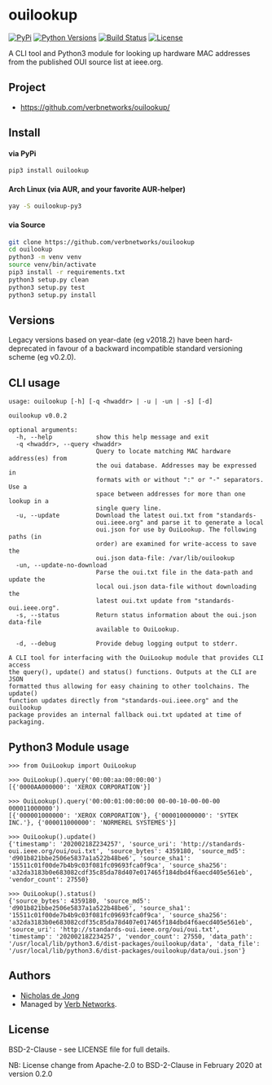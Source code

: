 # ouilookup

[![PyPi](https://img.shields.io/pypi/v/ouilookup.svg)](https://pypi.python.org/pypi/ouilookup/)
[![Python Versions](https://img.shields.io/pypi/pyversions/ouilookup.svg)](https://github.com/verbnetworks/ouilookup/)
[![Build Status](https://api.travis-ci.org/verbnetworks/ouilookup.svg?branch=master)](https://travis-ci.org/verbnetworks/ouilookup/)
[![License](https://img.shields.io/github/license/verbnetworks/ouilookup.svg)](https://github.com/verbnetworks/ouilookup)

A CLI tool and Python3 module for looking up hardware MAC addresses from the published OUI source list at ieee.org.

## Project
* https://github.com/verbnetworks/ouilookup/

## Install
#### via PyPi
```bash
pip3 install ouilookup
```

#### Arch Linux (via AUR, and your favorite AUR-helper)
```bash
yay -S ouilookup-py3
```

#### via Source
```bash
git clone https://github.com/verbnetworks/ouilookup
cd ouilookup
python3 -m venv venv
source venv/bin/activate
pip3 install -r requirements.txt
python3 setup.py clean
python3 setup.py test
python3 setup.py install
```

## Versions
Legacy versions based on year-date (eg v2018.2) have been hard-deprecated in favour of a backward incompatible 
standard versioning scheme (eg v0.2.0).

## CLI usage
```text
usage: ouilookup [-h] [-q <hwaddr> | -u | -un | -s] [-d]

ouilookup v0.0.2

optional arguments:
  -h, --help            show this help message and exit
  -q <hwaddr>, --query <hwaddr>
                        Query to locate matching MAC hardware address(es) from
                        the oui database. Addresses may be expressed in
                        formats with or without ":" or "-" separators. Use a
                        space between addresses for more than one lookup in a
                        single query line.
  -u, --update          Download the latest oui.txt from "standards-
                        oui.ieee.org" and parse it to generate a local
                        oui.json for use by OuiLookup. The following paths (in
                        order) are examined for write-access to save the
                        oui.json data-file: /var/lib/ouilookup
  -un, --update-no-download
                        Parse the oui.txt file in the data-path and update the
                        local oui.json data-file without downloading the
                        latest oui.txt update from "standards-oui.ieee.org".
  -s, --status          Return status information about the oui.json data-file
                        available to OuiLookup.

  -d, --debug           Provide debug logging output to stderr.

A CLI tool for interfacing with the OuiLookup module that provides CLI access
the query(), update() and status() functions. Outputs at the CLI are JSON
formatted thus allowing for easy chaining to other toolchains. The update()
function updates directly from "standards-oui.ieee.org" and the ouilookup
package provides an internal fallback oui.txt updated at time of packaging.
```

## Python3 Module usage

```console
>>> from OuiLookup import OuiLookup

>>> OuiLookup().query('00:00:aa:00:00:00')
[{'0000AA000000': 'XEROX CORPORATION'}]

>>> OuiLookup().query('00:00:01:00:00:00 00-00-10-00-00-00 000011000000')
[{'000001000000': 'XEROX CORPORATION'}, {'000010000000': 'SYTEK INC.'}, {'000011000000': 'NORMEREL SYSTEMES'}]

>>> OuiLookup().update()
{'timestamp': '20200218Z234257', 'source_uri': 'http://standards-oui.ieee.org/oui/oui.txt', 'source_bytes': 4359180, 'source_md5': 'd901b821bbe2506e5837a1a522b48be6', 'source_sha1': '15511c01f00de7b4b9c03f081fc09693fca0f9ca', 'source_sha256': 'a32da3183b0e683082cdf35c85da78d407e017465f184dbd4f6aecd405e561eb', 'vendor_count': 27550}

>>> OuiLookup().status()
{'source_bytes': 4359180, 'source_md5': 'd901b821bbe2506e5837a1a522b48be6', 'source_sha1': '15511c01f00de7b4b9c03f081fc09693fca0f9ca', 'source_sha256': 'a32da3183b0e683082cdf35c85da78d407e017465f184dbd4f6aecd405e561eb', 'source_uri': 'http://standards-oui.ieee.org/oui/oui.txt', 'timestamp': '20200218Z234257', 'vendor_count': 27550, 'data_path': '/usr/local/lib/python3.6/dist-packages/ouilookup/data', 'data_file': '/usr/local/lib/python3.6/dist-packages/ouilookup/data/oui.json'}
```

## Authors
* [Nicholas de Jong](https://nicholasdejong.com)
* Managed by [Verb Networks](https://github.com/verbnetworks).

## License
BSD-2-Clause - see LICENSE file for full details.

NB: License change from Apache-2.0 to BSD-2-Clause in February 2020 at version 0.2.0
